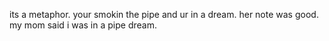 its a metaphor.
your smokin the pipe and ur in a dream.
her note was good.
my mom said i was in a pipe dream.
